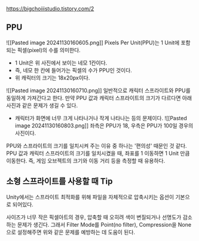 https://bigchoiiistudio.tistory.com/2
## PPU

![[Pasted image 20241130160605.png]]
Pixels Per Unit(PPU)는 1 Unit에 포함되는 픽셀(pixel)의 수를 의미한다.
- 1 Unit은 위 사진에서 보이는 네모 1칸이다.
- 즉, 네모 한 칸에 들어가는 픽셀의 수가 PPU인 것이다.
- 위 캐릭터의 크기는 18x20px이다.

![[Pasted image 20241130160710.png]]
일반적으로 캐릭터 스프라이트와 PPU를 동일하게 가져간다고 한다.
만약 PPU 값과 캐릭터 스프라이트의 크기가 다르다면 아래 사진과 같은 문제가 생길 수 있다.
- 캐릭터가 화면에 너무 크게 나타나거나 작게 나타나는 등의 문제이다.
![[Pasted image 20241130160803.png]]
좌측은 PPU가 18, 우측은 PPU가 100일 경우의 사진이다.

PPU와 스프라이트의 크기를 일치시켜 주는 이유 중 하나는 '편의성' 때문인 것 같다.
PPU 값과 캐릭터 스프라이트의 크기를 일치시켰을 때, 좌표를 1 이동하면 1 Unit 만큼 이동한다.
즉, 게임 오브젝트의 크기와 이동 거리 등을 측정할 때 유용하다.

## 소형 스프라이트를 사용할 때 Tip

Unity에서는 스프라이트 최적화를 위해 파일을 자체적으로 압축시키는 옵션이 기본으로 되어있다.

사이즈가 너무 작은 픽셀아트의 경우, 압축할 때 오히려 색이 변질되거나 선명도가 감소하는 문제가 생긴다.
그래서 Filter Mode를 Point(no filter), Compression을 None으로 설정해주면 위와 같은 문제를 예방하는 데 도움이 된다.